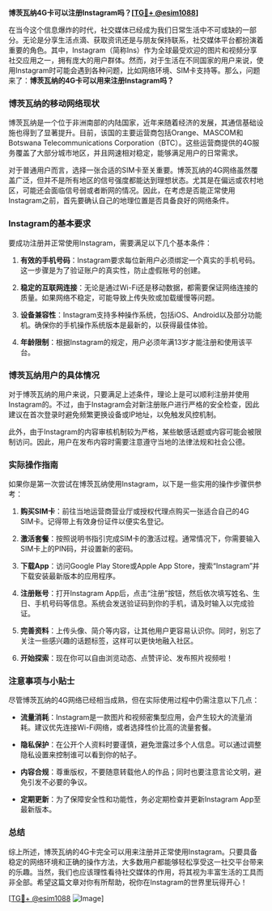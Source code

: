 **博茨瓦纳4G卡可以注册Instagram吗？[[TG💪+ @esim1088](https://t.me/s/esim1088)]**

在当今这个信息爆炸的时代，社交媒体已经成为我们日常生活中不可或缺的一部分。无论是分享生活点滴、获取资讯还是与朋友保持联系，社交媒体平台都扮演着重要的角色。其中，Instagram（简称Ins）作为全球最受欢迎的图片和视频分享社交应用之一，拥有庞大的用户群体。然而，对于生活在不同国家的用户来说，使用Instagram时可能会遇到各种问题，比如网络环境、SIM卡支持等。那么，问题来了：**博茨瓦纳的4G卡可以用来注册Instagram吗？**

### 博茨瓦纳的移动网络现状

博茨瓦纳是一个位于非洲南部的内陆国家，近年来随着经济的发展，其通信基础设施也得到了显著提升。目前，该国的主要运营商包括Orange、MASCOM和Botswana Telecommunications Corporation（BTC）。这些运营商提供的4G服务覆盖了大部分城市地区，并且网速相对稳定，能够满足用户的日常需求。

对于普通用户而言，选择一张合适的SIM卡至关重要。博茨瓦纳的4G网络虽然覆盖广泛，但并不是所有地区的信号强度都能达到理想状态。尤其是在偏远或农村地区，可能还会面临信号弱或者断网的情况。因此，在考虑是否能正常使用Instagram之前，首先要确认自己的地理位置是否具备良好的网络条件。

### Instagram的基本要求

要成功注册并正常使用Instagram，需要满足以下几个基本条件：

1. **有效的手机号码**：Instagram要求每位新用户必须绑定一个真实的手机号码。这一步骤是为了验证账户的真实性，防止虚假账号的创建。
   
2. **稳定的互联网连接**：无论是通过Wi-Fi还是移动数据，都需要保证网络连接的质量。如果网络不稳定，可能导致上传失败或加载缓慢等问题。

3. **设备兼容性**：Instagram支持多种操作系统，包括iOS、Android以及部分功能机。确保你的手机操作系统版本是最新的，以获得最佳体验。

4. **年龄限制**：根据Instagram的规定，用户必须年满13岁才能注册和使用该平台。

### 博茨瓦纳用户的具体情况

对于博茨瓦纳的用户来说，只要满足上述条件，理论上是可以顺利注册并使用Instagram的。不过，由于Instagram会对新注册账户进行严格的安全检查，因此建议在首次登录时避免频繁更换设备或IP地址，以免触发风控机制。

此外，由于Instagram的内容审核机制较为严格，某些敏感话题或内容可能会被限制访问。因此，用户在发布内容时需要注意遵守当地的法律法规和社会公德。

### 实际操作指南

如果你是第一次尝试在博茨瓦纳使用Instagram，以下是一些实用的操作步骤供参考：

1. **购买SIM卡**：前往当地运营商营业厅或授权代理点购买一张适合自己的4G SIM卡。记得带上有效身份证件以便实名登记。

2. **激活套餐**：按照说明书指引完成SIM卡的激活过程。通常情况下，你需要输入SIM卡上的PIN码，并设置新的密码。

3. **下载App**：访问Google Play Store或Apple App Store，搜索“Instagram”并下载安装最新版本的应用程序。

4. **注册账号**：打开Instagram App后，点击“注册”按钮，然后依次填写姓名、生日、手机号码等信息。系统会发送验证码到你的手机，请及时输入以完成验证。

5. **完善资料**：上传头像、简介等内容，让其他用户更容易认识你。同时，别忘了关注一些感兴趣的话题标签，这样可以更快地融入社区。

6. **开始探索**：现在你可以自由浏览动态、点赞评论、发布照片视频啦！

### 注意事项与小贴士

尽管博茨瓦纳的4G网络已经相当成熟，但在实际使用过程中仍需注意以下几点：

- **流量消耗**：Instagram是一款图片和视频密集型应用，会产生较大的流量消耗。建议优先连接Wi-Fi网络，或者选择性价比高的流量套餐。

- **隐私保护**：在公开个人资料时要谨慎，避免泄露过多个人信息。可以通过调整隐私设置来控制谁可以看到你的帖子。

- **内容合规**：尊重版权，不要随意转载他人的作品；同时也要注意言论文明，避免引发不必要的争议。

- **定期更新**：为了保障安全性和功能性，务必定期检查并更新Instagram App至最新版本。

### 总结

综上所述，博茨瓦纳的4G卡完全可以用来注册并正常使用Instagram。只要具备稳定的网络环境和正确的操作方法，大多数用户都能够轻松享受这一社交平台带来的乐趣。当然，我们也应该理性看待社交媒体的作用，将其视为丰富生活的工具而非全部。希望这篇文章对你有所帮助，祝你在Instagram的世界里玩得开心！

[[TG💪+ @esim1088](https://t.me/s/esim1088) ![Image](https://i.postimg.cc/4NQfJmqS/Snipaste-2025-05-13-00-14-12.png)]